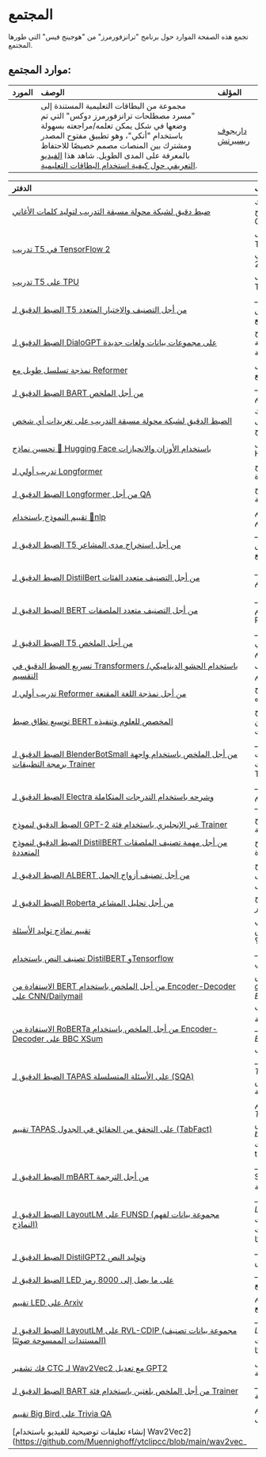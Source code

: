 # المجتمع

تجمع هذه الصفحة الموارد حول برنامج "ترانزفورمرز" من "هوجينج فيس" التي طورها المجتمع.

## موارد المجتمع:

| المورد | الوصف | المؤلف |
| :----- | :---- | :----- |
|  | مجموعة من البطاقات التعليمية المستندة إلى "مسرد مصطلحات ترانزفورمرز دوكس" التي تم وضعها في شكل يمكن تعلمه/مراجعته بسهولة باستخدام "أنكي"، وهو تطبيق مفتوح المصدر ومشترك بين المنصات مصمم خصيصًا للاحتفاظ بالمعرفة على المدى الطويل. شاهد هذا [الفيديو التعريفي حول كيفية استخدام البطاقات التعليمية](https://www.youtube.com/watch?v=Dji_h7PILrw). | [داريجوف ريسيرتش](https://www.darigovresearch.com/) |## دفاتر ملاحظات المجتمع:

| الدفتر | الوصف | المؤلف |
| :----- | :---- | :----- |
| [ضبط دقيق لشبكة محولة مسبقة التدريب لتوليد كلمات الأغاني](https://github.com/AlekseyKorshuk/huggingartists) | كيفية توليد كلمات أغاني على طريقة فنانك المفضل عن طريق ضبط دقيق لنموذج GPT-2 | [Aleksey Korshuk](https://github.com/AlekseyKorshuk) |
| [تدريب T5 في TensorFlow 2](https://github.com/snapthat/TF-T5-text-to-text) | كيفية تدريب T5 لأي مهمة باستخدام TensorFlow 2. يوضح هذا الدفتر كيفية تنفيذ مهمة سؤال وجواب في TensorFlow 2 باستخدام SQUAD | [Muhammad Harris](https://github.com/HarrisDePerceptron) |
| [تدريب T5 على TPU](https://github.com/patil-suraj/exploring-T5/blob/master/T5_on_TPU.ipynb) | كيفية تدريب T5 على SQUAD مع Transformers وNlp | [Suraj Patil](https://github.com/patil-suraj) |
| [الضبط الدقيق لـ T5 من أجل التصنيف والاختيار المتعدد](https://github.com/patil-suraj/exploring-T5/blob/master/t5_fine_tuning.ipynb) | كيفية الضبط الدقيق لـ T5 من أجل مهام التصنيف والاختيار المتعدد باستخدام تنسيق النص إلى نص مع PyTorch Lightning | [Suraj Patil](https://github.com/patil-suraj) |
| [الضبط الدقيق لـ DialoGPT على مجموعات بيانات ولغات جديدة](https://github.com/ncoop57/i-am-a-nerd/blob/master/_notebooks/2020-05-12-chatbot-part-1.ipynb) | كيفية الضبط الدقيق لنموذج DialoGPT على مجموعة بيانات جديدة لإنشاء دردشة مفتوحة على هيئة محادثة | [Nathan Cooper](https://github.com/ncoop57) |
| [نمذجة تسلسل طويل مع Reformer](https://github.com/patrickvonplaten/notebooks/blob/master/PyTorch_Reformer.ipynb) | كيفية التدريب على تسلسلات طويلة تصل إلى 500,000 رمز مع Reformer | [Patrick von Platen](https://github.com/patrickvonplaten) |
| [الضبط الدقيق لـ BART من أجل الملخص](https://github.com/ohmeow/ohmeow_website/blob/master/posts/2021-05-25-mbart-sequence-classification-with-blurr.ipynb) | كيفية الضبط الدقيق لـ BART من أجل الملخص باستخدام fastai و blurr | [Wayde Gilliam](https://ohmeow.com/) |
| [الضبط الدقيق لشبكة محولة مسبقة التدريب على تغريدات أي شخص](https://colab.research.google.com/github/borisdayma/huggingtweets/blob/master/huggingtweets-demo.ipynb) | كيفية توليد تغريدات على طريقة حسابك المفضل على Twitter عن طريق ضبط دقيق لنموذج GPT-2 | [Boris Dayma](https://github.com/borisdayma) |
| [تحسين نماذج 🤗 Hugging Face باستخدام الأوزان والانحيازات](https://colab.research.google.com/github/wandb/examples/blob/master/colabs/huggingface/Optimize_Hugging_Face_models_with_Weights_%26_Biases.ipynb) | دليل تعليمي كامل يوضح تكامل W&B مع Hugging Face | [Boris Dayma](https://github.com/borisdayma) |
| [تدريب أولي لـ Longformer](https://github.com/allenai/longformer/blob/master/scripts/convert_model_to_long.ipynb) | كيفية بناء إصدار "طويل" من النماذج المحولة مسبقًا الموجودة | [Iz Beltagy](https://beltagy.net) |
| [الضبط الدقيق لـ Longformer من أجل QA](https://github.com/patil-suraj/Notebooks/blob/master/longformer_qa_training.ipynb) | كيفية الضبط الدقيق لنموذج Longformer من أجل مهمة QA | [Suraj Patil](https://github.com/patil-suraj) |
| [تقييم النموذج باستخدام 🤗nlp](https://github.com/patrickvonplaten/notebooks/blob/master/How_to_evaluate_Longformer_on_TriviaQA_using_NLP.ipynb) | كيفية تقييم Longformer على TriviaQA باستخدام `nlp` | [Patrick von Platen](https://github.com/patrickvonplaten) |
| [الضبط الدقيق لـ T5 من أجل استخراج مدى المشاعر](https://github.com/enzoampil/t5-intro/blob/master/t5_qa_training_pytorch_span_extraction.ipynb) | كيفية الضبط الدقيق لـ T5 من أجل استخراج مدى المشاعر باستخدام تنسيق النص إلى نص مع PyTorch Lightning | [Lorenzo Ampil](https://github.com/enzoampil) |
| [الضبط الدقيق لـ DistilBert من أجل التصنيف متعدد الفئات](https://github.com/abhimishra91/transformers-tutorials/blob/master/transformers_multiclass_classification.ipynb) | كيفية الضبط الدقيق لـ DistilBert من أجل التصنيف متعدد الفئات باستخدام PyTorch | [Abhishek Kumar Mishra](https://github.com/abhimishra91) |
| [الضبط الدقيق لـ BERT من أجل التصنيف متعدد الملصقات](https://github.com/abhimishra91/transformers-tutorials/blob/master/transformers_multi_label_classification.ipynb) | كيفية الضبط الدقيق لـ BERT من أجل التصنيف متعدد الملصقات باستخدام PyTorch | [Abhishek Kumar Mishra](https://github.com/abhimishra91) |
| [الضبط الدقيق لـ T5 من أجل الملخص](https://github.com/abhimishra91/transformers-tutorials/blob/master/transformers_summarization_wandb.ipynb) | كيفية الضبط الدقيق لـ T5 من أجل الملخص في PyTorch وتتبع التجارب باستخدام WandB | [Abhishek Kumar Mishra](https://github.com/abhimishra91) |
| [تسريع الضبط الدقيق في Transformers باستخدام الحشو الديناميكي/التقسيم](https://github.com/ELS-RD/transformers-notebook/blob/master/Divide_Hugging_Face_Transformers_training_time_by_2_or_more.ipynb) | كيفية تسريع الضبط الدقيق بمقدار الضعف باستخدام الحشو الديناميكي/التقسيم | [Michael Benesty](https://github.com/pommedeterresautee) |
| [تدريب أولي لـ Reformer من أجل نمذجة اللغة المقنعة](https://github.com/patrickvonplaten/notebooks/blob/master/Reformer_For_Masked_LM.ipynb) | كيفية تدريب نموذج Reformer مع طبقات الاهتمام الذاتي ثنائية الاتجاه | [Patrick von Platen](https://github.com/patrickvonplaten) |
| [توسيع نطاق ضبط BERT المخصص للعلوم وتنفيذه](https://github.com/lordtt13/word-embeddings/blob/master/COVID-19%20Research%20Data/COVID-SciBERT.ipynb) | كيفية زيادة مفردات نموذج SciBERT المحول مسبقًا من AllenAI على مجموعة بيانات CORD وتنفيذه | [Tanmay Thakur](https://github.com/lordtt13) |
| [الضبط الدقيق لـ BlenderBotSmall من أجل الملخص باستخدام واجهة برمجة التطبيقات Trainer](https://github.com/lordtt13/transformers-experiments/blob/master/Custom%20Tasks/fine-tune-blenderbot_small-for-summarization.ipynb) | كيفية الضبط الدقيق لـ BlenderBotSmall من أجل الملخص على مجموعة بيانات مخصصة، باستخدام واجهة برمجة تطبيقات Trainer | [Tanmay Thakur](https://github.com/lordtt13) |
| [الضبط الدقيق لـ Electra وشرحه باستخدام التدرجات المتكاملة](https://github.com/elsanns/xai-nlp-notebooks/blob/master/electra_fine_tune_interpret_captum_ig.ipynb) | كيفية الضبط الدقيق لـ Electra من أجل تحليل المشاعر وشرح التنبؤات باستخدام التدرجات المتكاملة لـ Captum | [Eliza Szczechla](https://elsanns.github.io) |
| [الضبط الدقيق لنموذج GPT-2 غير الإنجليزي باستخدام فئة Trainer](https://github.com/philschmid/fine-tune-GPT-2/blob/master/Fine_tune_a_non_English_GPT_2_Model_with_Huggingface.ipynb) | كيفية الضبط الدقيق لنموذج GPT-2 غير الإنجليزي باستخدام فئة Trainer | [Philipp Schmid](https://www.philschmid.de) |
| [الضبط الدقيق لنموذج DistilBERT من أجل مهمة تصنيف الملصقات المتعددة](https://github.com/DhavalTaunk08/Transformers_scripts/blob/master/Transformers_multilabel_distilbert.ipynb) | كيفية الضبط الدقيق لنموذج DistilBERT من أجل مهمة تصنيف الملصقات المتعددة | [Dhaval Taunk](https://github.com/DhavalTaunk08) |
| [الضبط الدقيق لـ ALBERT من أجل تصنيف أزواج الجمل](https://github.com/NadirEM/nlp-notebooks/blob/master/Fine_tune_ALBERT_sentence_pair_classification.ipynb) | كيفية الضبط الدقيق لنموذج ALBERT أو أي نموذج آخر قائم على BERT من أجل مهمة تصنيف أزواج الجمل | [Nadir El Manouzi](https://github.com/NadirEM) |
| [الضبط الدقيق لـ Roberta من أجل تحليل المشاعر](https://github.com/DhavalTaunk08/NLP_scripts/blob/master/sentiment_analysis_using_roberta.ipynb) | كيفية الضبط الدقيق لنموذج Roberta من أجل تحليل المشاعر | [Dhaval Taunk](https://github.com/DhavalTaunk08) |
| [تقييم نماذج توليد الأسئلة](https://github.com/flexudy-pipe/qugeev) | ما مدى دقة الإجابات على الأسئلة التي يولدها نموذج المحول التسلسلي الخاص بك؟ | [Pascal Zoleko](https://github.com/zolekode) |
| [تصنيف النص باستخدام DistilBERT وTensorflow](https://github.com/peterbayerle/huggingface_notebook/blob/main/distilbert_tf.ipynb) | كيفية الضبط الدقيق لـ DistilBERT من أجل تصنيف النص في TensorFlow | [Peter Bayerle](https://github.com/peterbayerle) |
| [الاستفادة من BERT من أجل الملخص باستخدام Encoder-Decoder على CNN/Dailymail](https://github.com/patrickvonplaten/notebooks/blob/master/BERT2BERT_for_CNN_Dailymail.ipynb) | كيفية البدء باستخدام نقطة تفتيش *google-bert/bert-base-uncased* لـ *EncoderDecoderModel* من أجل الملخص على CNN/Dailymail | [Patrick von Platen](https://github.com/patrickvonplaten) |
| [الاستفادة من RoBERTa من أجل الملخص باستخدام Encoder-Decoder على BBC XSum](https://github.com/patrickvonplaten/notebooks/blob/master/RoBERTaShared_for_BBC_XSum.ipynb) | كيفية البدء باستخدام نقطة تفتيش مشتركة لـ *FacebookAI/roberta-base* لـ *EncoderDecoderModel* من أجل الملخص على BBC/XSum | [Patrick von Platen](https://github.com/patrickvonplaten) |
| [الضبط الدقيق لـ TAPAS على الأسئلة المتسلسلة (SQA)](https://github.com/NielsRogge/Transformers-Tutorials/blob/master/TAPAS/Fine_tuning_TapasForQuestionAnswering_on_SQA.ipynb) | كيفية الضبط الدقيق لـ *TapasForQuestionAnswering* باستخدام نقطة تفتيش *tapas-base* على مجموعة بيانات الأسئلة المتسلسلة (SQA) | [Niels Rogge](https://github.com/nielsrogge) |
| [تقييم TAPAS على التحقق من الحقائق في الجدول (TabFact)](https://github.com/NielsRogge/Transformers-Tutorials/blob/master/TAPAS/Evaluating_TAPAS_on_the_Tabfact_test_set.ipynb) | كيفية تقييم *TapasForSequenceClassification* المحسن باستخدام نقطة تفتيش *tapas-base-finetuned-tabfact* باستخدام مزيج من مكتبات 🤗 datasets و 🤗 transformers | [Niels Rogge](https://github.com/nielsrogge) |
| [الضبط الدقيق لـ mBART من أجل الترجمة](https://colab.research.google.com/github/vasudevgupta7/huggingface-tutorials/blob/main/translation_training.ipynb) | كيفية الضبط الدقيق لـ mBART باستخدام Seq2SeqTrainer من أجل الترجمة من الهندية إلى الإنجليزية | [Vasudev Gupta](https://github.com/vasudevgupta7) |
| [الضبط الدقيق لـ LayoutLM على FUNSD (مجموعة بيانات لفهم النماذج)](https://github.com/NielsRogge/Transformers-Tutorials/blob/master/LayoutLM/Fine_tuning_LayoutLMForTokenClassification_on_FUNSD.ipynb) | كيفية الضبط الدقيق لـ *LayoutLMForTokenClassification* على مجموعة بيانات FUNSD من أجل استخراج المعلومات من المستندات الممسوحة ضوئيًا | [Niels Rogge](https://github.com/nielsrogge) |
| [الضبط الدقيق لـ DistilGPT2 وتوليد النص](https://colab.research.google.com/github/tripathiaakash/DistilGPT2-Tutorial/blob/main/distilgpt2_fine_tuning.ipynb) | كيفية الضبط الدقيق لـ DistilGPT2 وتوليد النص | [Aakash Tripathi](https://github.com/tripathiaakash) |
| [الضبط الدقيق لـ LED على ما يصل إلى 8000 رمز](https://github.com/patrickvonplaten/notebooks/blob/master/Fine_tune_Longformer_Encoder_Decoder_(LED)_for_Summarization_on_pubmed.ipynb) | كيفية الضبط الدقيق لـ LED على pubmed من أجل الملخص على نطاق واسع | [Patrick von Platen](https://github.com/patrickvonplaten) |
| [تقييم LED على Arxiv](https://github.com/patrickvonplaten/notebooks/blob/master/LED_on_Arxiv.ipynb) | كيفية تقييم LED بشكل فعال على الملخص على نطاق واسع | [Patrick von Platen](https://github.com/patrickvonplaten) |
| [الضبط الدقيق لـ LayoutLM على RVL-CDIP (مجموعة بيانات تصنيف المستندات الممسوحة ضوئيًا)](https://github.com/NielsRogge/Transformers-Tutorials/blob/master/LayoutLM/Fine_tuning_LayoutLMForSequenceClassification_on_RVL_CDIP.ipynb) | كيفية الضبط الدقيق لـ *LayoutLMForSequenceClassification* على مجموعة بيانات RVL-CDIP من أجل تصنيف المستندات الممسوحة ضوئيًا | [Niels Rogge](https://github.com/nielsrogge) |
| [فك تشفير CTC لـ Wav2Vec2 مع تعديل GPT2](https://github.com/voidful/huggingface_notebook/blob/main/xlsr_gpt.ipynb) | كيفية فك تشفير تسلسل CTC مع تعديل نموذج اللغة | [Eric Lam](https://github.com/voidful) |
| [الضبط الدقيق لـ BART من أجل الملخص بلغتين باستخدام فئة Trainer](https://github.com/elsanns/xai-nlp-notebooks/blob/master/fine_tune_bart_summarization_two_langs.ipynb) | كيفية الضبط الدقيق لـ BART من أجل الملخص بلغتين باستخدام فئة Trainer | [Eliza Szczechla](https://github.com/elsanns) |
| [تقييم Big Bird على Trivia QA](https://github.com/patrickvonplaten/notebooks/blob/master/Evaluating_Big_Bird_on_TriviaQA.ipynb) | كيفية تقييم BigBird على الأسئلة والأجوبة على الوثائق الطويلة على Trivia QA | [Patrick von Platen](https://github.com/patrickvonplaten) |
| [إنشاء تعليقات توضيحية للفيديو باستخدام Wav2Vec2](https://github.com/Muennighoff/ytclipcc/blob/main/wav2vec_